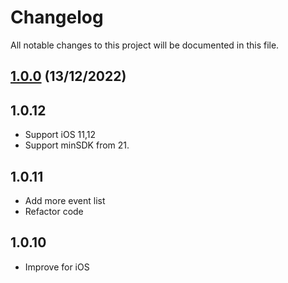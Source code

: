 # Changelog

All notable changes to this project will be documented in this file.



## [1.0.0](https://github.com/VIHATTeam/OMICALL-Flutter-SDK.git) (13/12/2022)

## 1.0.12

* Support iOS 11,12
* Support minSDK from 21.

## 1.0.11

* Add more event list
* Refactor code


## 1.0.10

* Improve for iOS

